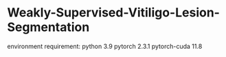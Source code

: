 # Weakly-Supervised-Vitiligo-Lesion-Segmentation
environment requirement:
python 3.9
pytorch 2.3.1
pytorch-cuda 11.8
